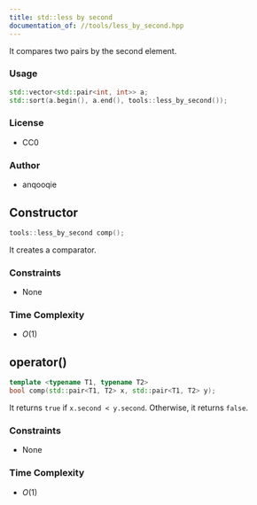```yaml
---
title: std::less by second
documentation_of: //tools/less_by_second.hpp
---
```


It compares two pairs by the second element.

### Usage
```cpp
std::vector<std::pair<int, int>> a;
std::sort(a.begin(), a.end(), tools::less_by_second());
```

### License
- CC0

### Author
- anqooqie

## Constructor
```cpp
tools::less_by_second comp();
```

It creates a comparator.

### Constraints
- None

### Time Complexity
- $O(1)$

## operator()
```cpp
template <typename T1, typename T2>
bool comp(std::pair<T1, T2> x, std::pair<T1, T2> y);
```

It returns `true` if `x.second < y.second`.
Otherwise, it returns `false`.

### Constraints
- None

### Time Complexity
- $O(1)$
